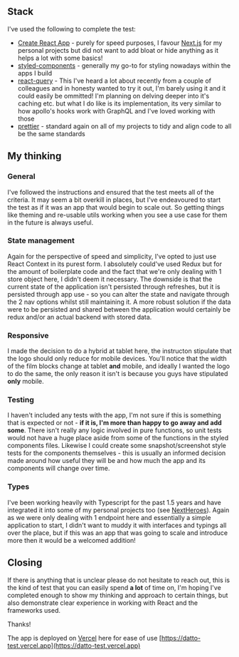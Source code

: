 ## Stack

I've used the following to complete the test:

- [Create React App](https://github.com/facebook/create-react-app) - purely for speed purposes, I favour [Next.js](https://nextjs.org/) for my personal projects but did not want to add bloat or hide anything as it helps a lot with some basics!
- [styled-components](https://styled-components.com/) - generally my go-to for styling nowadays within the apps I build
- [react-query](https://github.com/tannerlinsley/react-query) - This I've heard a lot about recently from a couple of colleagues and in honesty wanted to try it out, I'm barely using it and it could easily be ommitted! I'm planning on delving deeper into it's caching etc. but what I do like is its implementation, its very similar to how apollo's hooks work with GraphQL and I've loved working with those
- [prettier](https://prettier.io/) - standard again on all of my projects to tidy and align code to all be the same standards 

## My thinking

### General
I've followed the instructions and ensured that the test meets all of the criteria. It may seem a bit overkill in places, but I've endeavoured to start the test as if it was an app that would begin to scale out. So getting things like theming and re-usable utils working when you see a use case for them in the future is always useful.

### State management

Again for the perspective of speed and simplicity, I've opted to just use React Context in its purest form. I absolutely could've used Redux but for the amount of boilerplate code and the fact that we're only dealing with 1 store object here, I didn't deem it necessary. The downside is that the current state of the application isn't persisted through refreshes, but it is persisted through app use - so you can alter the state and navigate through the 2 nav options whilst still maintaining it. A more robust solution if the data were to be persisted and shared between the application would certainly be redux and/or an actual backend with stored data.

### Responsive

I made the decision to do a hybrid at tablet here, the instructon stipulate that the logo should only reduce for mobile devices. You'll notice that the width of the film blocks change at tablet **and** mobile, and ideally I wanted the logo to do the same, the only reason it isn't is because you guys have stipulated **only** mobile.

### Testing

I haven't included any tests with the app, I'm not sure if this is something that is expected or not - **if it is, I'm more than happy to go away and add some**. There isn't really any logic involved in pure functions, so unit tests would not have a huge place aside from some of the functions in the styled components files. Likewise I could create some snapshot/screenshot style tests for the components themselves - this is usually an informed decision made around how useful they will be and how much the app and its components will change over time.  

### Types

I've been working heavily with Typescript for the past 1.5 years and have integrated it into some of my personal projects too (see [NextHeroes](https://github.com/japhex/NextHeroes)). Again as we were only dealing with 1 endpoint here and essentially a simple application to start, I didn't want to muddy it with interfaces and typings all over the place, but if this was an app that was going to scale and introduce more then it would be a welcomed addition!

## Closing

If there is anything that is unclear please do not hesitate to reach out, this is the kind of test that you can easily spend **a lot** of time on, I'm hoping I've completed enough to show my thinking and approach to certain things, but also demonstrate clear experience in working with React and the frameworks used.

Thanks!

The app is deployed on [Vercel](https://vercel.com/) here for ease of use [https://datto-test.vercel.app](https://datto-test.vercel.app)